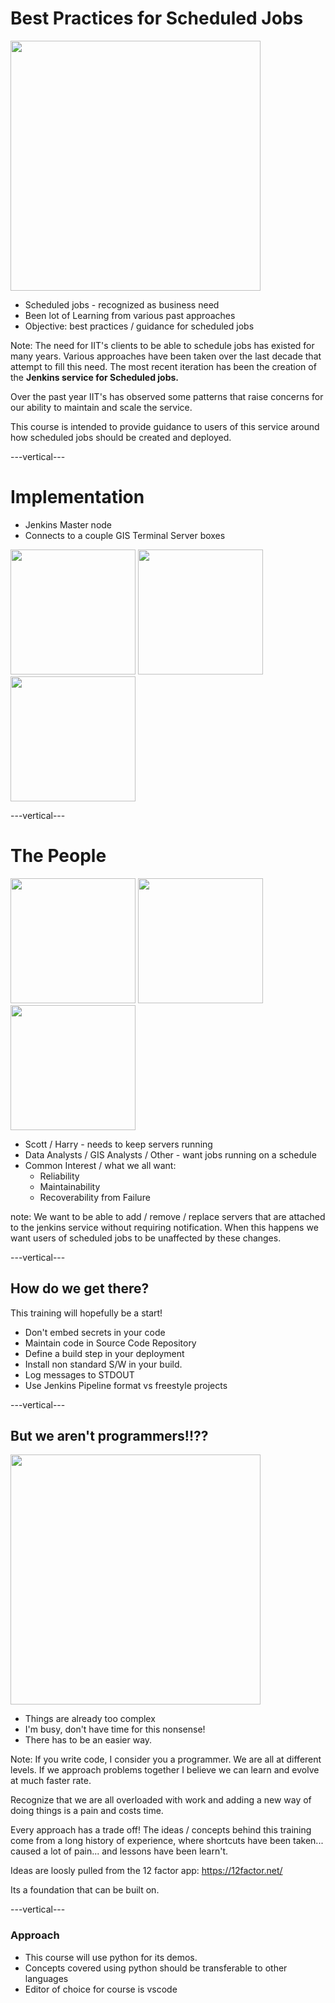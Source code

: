 # Best Practices for Scheduled Jobs

<img src="https://lh3.googleusercontent.com/pw/AM-JKLWPvuuteO-Y0pii9Ng7Lx-52zuh6rxYeH7BtuZPOBfuehG2bjzYJdCQW0KtFc-MB1D53McaSu18DFHcGLVeWqzCz_6wscihUwj2ixodakRsPGdZOlOfPIeELPYJ9ppd34iDQEOlLy2aFpjBEKaxe1ukVA=w908-h442-no?authuser=0" width="400px">

* Scheduled jobs - recognized as business need
* Been lot of Learning from various past approaches
* Objective: best practices / guidance for scheduled jobs

Note: The need for IIT's clients to be able to schedule jobs has existed for many
years.  Various approaches have been taken over the last decade that attempt to
fill this need.  The most recent iteration has been the creation of the **Jenkins
service for Scheduled jobs.**

Over the past year IIT's has observed some patterns that raise concerns for
our ability to maintain and scale the service.

This course is intended to provide guidance to users of this service around how
scheduled jobs should be created and deployed.

---vertical---

# Implementation

* Jenkins Master node
* Connects to a couple GIS Terminal Server boxes

<img src="https://dyltqmyl993wv.cloudfront.net/assets/stacks/jenkins/img/jenkins-stack-110x117.png" width="200px">
<img src="https://i.redd.it/tm9debwp5f301.png" width="200px">
<img src="https://thumbs.dreamstime.com/b/computer-servers-24528917.jpg" width="200px">


---vertical---


# The People

<img src="https://legendsrevealed.com/entertainment/wp-content/uploads/2016/10/scottstartrek1-515x386.jpg" width="200px" class="center">

<img src="https://www.esri.com/arcgis-blog/wp-content/uploads/2019/11/Garry_emoji_globe-1-213x200.png" width="200px" class="center">

<img src="https://miro.medium.com/max/1400/1*-Ga24xFA0jHOXvKasE0q2w.png" width="200px" class="center">

* Scott / Harry - needs to keep servers running
* Data Analysts / GIS Analysts / Other - want jobs running on a schedule
* Common Interest / what we all want:
    * Reliability
    * Maintainability
    * Recoverability from Failure

note: We want to be able to add / remove / replace servers that are
attached to the jenkins service without requiring notification.  When
this happens we want users of scheduled jobs to be unaffected by these
changes.

---vertical---


## How do we get there?

This training will hopefully be a start!

* Don't embed secrets in your code
* Maintain code in Source Code Repository
* Define a build step in your deployment
* Install non standard S/W in your build.
* Log messages to STDOUT
* Use Jenkins Pipeline format vs freestyle projects

---vertical---

## But we aren't programmers!!??

<img src="https://steenschledermann.files.wordpress.com/2014/05/no-thanks-were-too-busy1.jpg" width="400px">
<br>

* Things are already too complex
* I'm busy, don't have time for this nonsense!
* There has to be an easier way.


Note: If you write code, I consider you a programmer.  We are all at
different levels.  If we approach problems together I believe we can
learn and evolve at much faster rate.

Recognize that we are all overloaded with work and adding a new way of doing
things is a pain and costs time.

Every approach has a trade off!  The ideas / concepts behind this training come
from a long history of experience, where shortcuts have been taken... caused
a lot of pain... and lessons have been learn't.

Ideas are loosly pulled from the 12 factor app: https://12factor.net/

Its a foundation that can be built on.

---vertical---

### Approach

* This course will use python for its demos.
* Concepts covered using python should be transferable to other languages
* Editor of choice for course is vscode
